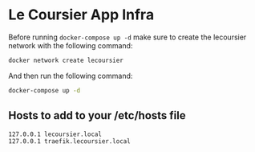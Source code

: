 # Le Coursier App Infra

Before running `docker-compose up -d` make sure to create the lecoursier network with the following command:

```bash
docker network create lecoursier
```

And then run the following command:

```bash
docker-compose up -d
```

## Hosts to add to your /etc/hosts file

```
127.0.0.1 lecoursier.local
127.0.0.1 traefik.lecoursier.local
```
